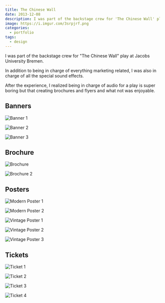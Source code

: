 ```yaml
---
title: The Chinese Wall
date: 2013-12-08
description: I was part of the backstage crew for 'The Chinese Wall' play at Jacobs University Bremen and was put in charge of marketing material and coordinating the special sound effects.
image: https://i.imgur.com/3srpjrf.png
categories:
  - portfolio
tags:
  - design
---
```


I was part of the backstage crew for "The Chinese Wall" play at Jacobs University Bremen.

In addition to being in charge of everything marketing related, I was also in charge of all the special sound effects.

After the experience, I realized being in charge of audio for a play is super boring but that creating brochures and flyers and what not was enjoyable.

## Banners

![Banner 1](https://i.imgur.com/CgLTwTX.png)

![Banner 2](https://i.imgur.com/3srpjrf.png)

![Banner 3](https://i.imgur.com/9CNwkNM.png)

## Brochure

![Brochure](https://i.imgur.com/Rhn1F5I.jpg)

![Brochure 2](https://i.imgur.com/JQriGwX.png)

## Posters

![Modern Poster 1](https://i.imgur.com/EU7G5me.jpg)

![Modern Poster 2](https://i.imgur.com/xPtHoEh.jpg)

![Vintage Poster 1](https://i.imgur.com/3qbugMm.png)

![Vintage Poster 2](https://i.imgur.com/tKn6sRZ.png)

![Vintage Poster 3](https://i.imgur.com/YmTjmy7.png)

## Tickets

![Ticket 1](https://i.imgur.com/FeYIvYM.png)

![Ticket 2](https://i.imgur.com/neT44HU.png)

![Ticket 3](https://i.imgur.com/FdO6KQL.png)

![Ticket 4](https://i.imgur.com/GwLF4qJ.png)
